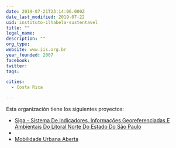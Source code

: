 ```yaml
---
date: 2019-07-21T23:14:06.000Z
date_last_modified: 2019-07-22
uid: instituto-ilhabela-sustentavel
title: ""
legal_name: 
description: ""
org_type: 
website: www.iis.org.br
year_founded: 2007
facebook: 
twitter: 
tags:

cities: 
  - Costa Rica

---
```


Esta organización tiene los siguientes proyectos:

- [Siga - Sistema De Indicadores, Informações Georeferenciadas E Ambientais Do Litoral Norte Do Estado Do São Paulo](/i/siga-sistema-de-indicadores-informacões-georeferenciadas-e-ambientais-do-litoral-norte-do-estado-do-são-paulo.html)
- [](/i/mobilidade-urbana-aberta.html)
- [Mobilidade Urbana Aberta](/i/mobilidade-urbana-aberta.html)
